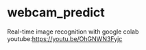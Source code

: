 # webcam_predict
Real-time image recognition with google colab
youtube:https://youtu.be/OhGNWN3Fyjc
